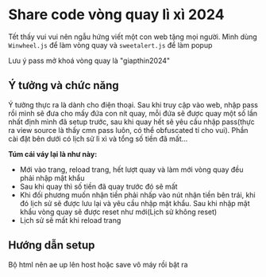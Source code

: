 # Share code vòng quay lì xì 2024
Tết thấy vui vui nên ngẫu hứng viết một con web tặng mọi người.
Mình dùng `Winwheel.js` để làm vòng quay và `sweetalert.js` để làm popup 

Lưu ý pass mở khoá vòng quay là "giapthin2024"
## Ý tưởng và chức năng
Ý tưởng thực ra là dành cho điện thoại. Sau khi truy cập vào web, nhập pass rồi mình sẽ đưa cho mấy đứa con nít quay, mỗi đứa sẽ được quay một số lần nhất định mình đã setup trước, sau khi quay hết sẽ yêu cầu nhập pass(thực ra view source là thấy cmn pass luôn, có thể obfuscated tí cho vui). Phần cài đặt bên dưới có lịch sử lì xì và tổng số tiền đã mất...

**Túm cái váy lại là như này:**
- Mới vào trang, reload trang, hết lượt quay và làm mới vòng quay đều phải nhập mật khẩu
- Sau khi quay thì số tiền đã quay trước đó sẽ mất
- Khi đối phương muốn nhận tiền phải nhấp vào nút nhận tiền bên trái, khi đó lịch sử sẽ được lưu lại và yêu cầu nhập mật khẩu. Sau khi nhập mật khẩu vòng quay sẽ được reset như mới(Lịch sử không reset)
- Lịch sử sẽ mất khi reload trang
## Hướng dẫn setup
Bộ html nên ae up lên host hoặc save vô máy rồi bật ra
